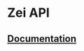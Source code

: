 Zei API
==================

[Documentation](http://docs.zei-world.com)
----------------------------------------------
